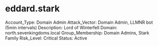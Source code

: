 # eddard.stark

Account_Type: Domain Admin
Attack_Vector: Domain Admin, LLMNR bot (5min intervals)
Description: Lord of Winterfell
Domain: north.sevenkingdoms.local
Group_Membership: Domain Admins, Stark Family
Risk_Level: Critical
Status: Active